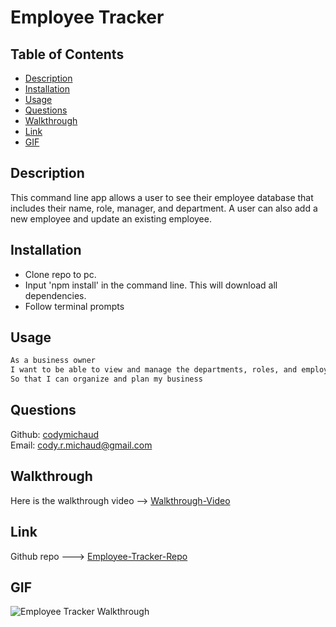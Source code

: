 # Employee Tracker

## Table of Contents
- [Description](#description)
- [Installation](#installation)
- [Usage](#usage)
- [Questions](#questions)
- [Walkthrough](#walkthrough)
- [Link](#link)
- [GIF](#gif)


## Description
This command line app allows a user to see their employee database that includes their name, role, manager, and department.
A user can also add a new employee and update an existing employee. 


## Installation
- Clone repo to pc.
- Input 'npm install' in the command line. This will download all dependencies.
- Follow terminal prompts


## Usage
```md
As a business owner
I want to be able to view and manage the departments, roles, and employees in my company
So that I can organize and plan my business
```


## Questions
Github: [codymichaud](https://github.com/codymichaud)  
Email: cody.r.michaud@gmail.com


## Walkthrough

Here is the walkthrough video --> [Walkthrough-Video](https://drive.google.com/file/d/1BaYW5DRRBjFLyuQPdaAFVRa8qabGl70o/view)



## Link

Github repo ---> [Employee-Tracker-Repo](https://github.com/codymichaud/Note.Taker)



## GIF

![Employee Tracker Walkthrough](hw_gif/Employee.Track.gif)